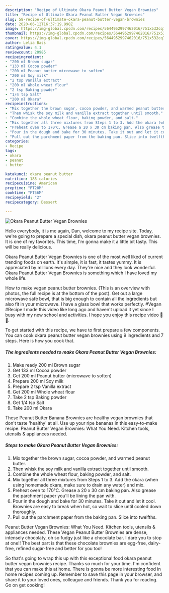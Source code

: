 ```yaml
---
description: "Recipe of Ultimate Okara Peanut Butter Vegan Brownies"
title: "Recipe of Ultimate Okara Peanut Butter Vegan Brownies"
slug: 58-recipe-of-ultimate-okara-peanut-butter-vegan-brownies
date: 2020-06-12T16:37:19.998Z
image: https://img-global.cpcdn.com/recipes/5644952997462016/751x532cq70/okara-peanut-butter-vegan-brownies-recipe-main-photo.jpg
thumbnail: https://img-global.cpcdn.com/recipes/5644952997462016/751x532cq70/okara-peanut-butter-vegan-brownies-recipe-main-photo.jpg
cover: https://img-global.cpcdn.com/recipes/5644952997462016/751x532cq70/okara-peanut-butter-vegan-brownies-recipe-main-photo.jpg
author: Lelia Bass
ratingvalue: 4.1
reviewcount: 20985
recipeingredient:
- "200 ml Brown sugar"
- "133 ml Cocoa powder"
- "200 ml Peanut butter microwave to soften"
- "200 ml Soy milk"
- "2 tsp Vanilla extract"
- "200 ml Whole wheat flour"
- "2 tsp Baking powder"
- "1/4 tsp Salt"
- "200 ml Okara"
recipeinstructions:
- "Mix together the brown sugar, cocoa powder, and warmed peanut butter."
- "Then whisk the soy milk and vanilla extract together until smooth."
- "Combine the whole wheat flour, baking powder, and salt."
- "Mix together all three mixtures from Steps 1 to 3. Add the okara (when using homemade okara, make sure to drain any water) and mix."
- "Preheat oven to 170℃. Grease a 20 x 30 cm baking pan. Also grease the parchment paper you&#39;ll be lining the pan with."
- "Pour in the dough and bake for 30 minutes. Take it out and let it cool. Brownies are easy to break when hot, so wait to slice until cooled down thoroughly."
- "Pull out the parchment paper from the baking pan. Slice into twelfths."
categories:
- Recipe
tags:
- okara
- peanut
- butter

katakunci: okara peanut butter 
nutrition: 185 calories
recipecuisine: American
preptime: "PT20M"
cooktime: "PT56M"
recipeyield: "2"
recipecategory: Dessert

---
```



![Okara Peanut Butter Vegan Brownies](https://img-global.cpcdn.com/recipes/5644952997462016/751x532cq70/okara-peanut-butter-vegan-brownies-recipe-main-photo.jpg)

Hello everybody, it is me again, Dan, welcome to my recipe site. Today, we're going to prepare a special dish, okara peanut butter vegan brownies. It is one of my favorites. This time, I'm gonna make it a little bit tasty. This will be really delicious.

Okara Peanut Butter Vegan Brownies is one of the most well liked of current trending foods on earth. It's simple, it is fast, it tastes yummy. It is appreciated by millions every day. They're nice and they look wonderful. Okara Peanut Butter Vegan Brownies is something which I have loved my whole life.

How to make vegan peanut butter brownies. (This is an overview with photos, the full recipe is at the bottom of the post). Get out a large microwave safe bowl, that is big enough to contain all the ingredients but also fit in your microwave. I have a glass bowl that works perfectly. #Vegan #Recipe I made this video like long ago and haven&#39;t upload it yet since I busy with my new school and activities. I hope you enjoy this recipe video 🌱🍫.


To get started with this recipe, we have to first prepare a few components. You can cook okara peanut butter vegan brownies using 9 ingredients and 7 steps. Here is how you cook that.

<!--inarticleads1-->

##### The ingredients needed to make Okara Peanut Butter Vegan Brownies:

1. Make ready 200 ml Brown sugar
1. Get 133 ml Cocoa powder
1. Get 200 ml Peanut butter (microwave to soften)
1. Prepare 200 ml Soy milk
1. Prepare 2 tsp Vanilla extract
1. Get 200 ml Whole wheat flour
1. Take 2 tsp Baking powder
1. Get 1/4 tsp Salt
1. Take 200 ml Okara


These Peanut Butter Banana Brownies are healthy vegan brownies that don&#39;t taste &#39;healthy&#39; at all. Use up your ripe bananas in this easy-to-make recipe. Peanut Butter Vegan Brownies: What You Need. Kitchen tools, utensils &amp; appliances needed. 

<!--inarticleads2-->

##### Steps to make Okara Peanut Butter Vegan Brownies:

1. Mix together the brown sugar, cocoa powder, and warmed peanut butter.
1. Then whisk the soy milk and vanilla extract together until smooth.
1. Combine the whole wheat flour, baking powder, and salt.
1. Mix together all three mixtures from Steps 1 to 3. Add the okara (when using homemade okara, make sure to drain any water) and mix.
1. Preheat oven to 170℃. Grease a 20 x 30 cm baking pan. Also grease the parchment paper you&#39;ll be lining the pan with.
1. Pour in the dough and bake for 30 minutes. Take it out and let it cool. Brownies are easy to break when hot, so wait to slice until cooled down thoroughly.
1. Pull out the parchment paper from the baking pan. Slice into twelfths.


Peanut Butter Vegan Brownies: What You Need. Kitchen tools, utensils &amp; appliances needed. These Vegan Peanut Butter Brownies are dense, intensely chocolaty, oh so fudgy just like a chocolate bar. I dare you to stop at one!! The best part is that these chocolate brownies are egg-free, dairy-free, refined sugar-free and better for you too! 

So that's going to wrap this up with this exceptional food okara peanut butter vegan brownies recipe. Thanks so much for your time. I'm confident that you can make this at home. There is gonna be more interesting food in home recipes coming up. Remember to save this page in your browser, and share it to your loved ones, colleague and friends. Thank you for reading. Go on get cooking!
